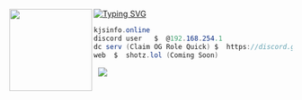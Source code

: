 [![Typing SVG](https://readme-typing-svg.herokuapp.com?font=Fira+Code&pause=1000&color=DC27F7&width=435&lines=WMA+%7C+shotz.lol+on+top;Peak+My+Website+https%3A%2F%2Fkjsinfo.online)](https://git.io/typing-svg)
<img align="left" src="https://images.guns.lol/VeZex.gif" width="147"/> 

```csharp
kjsinfo.online
discord user   $  @192.168.254.1
dc serv (Claim OG Role Quick) $  https://discord.gg/74HVz9sqGy 
web  $  shotz.lol (Coming Soon)
```
&zwnj; 
&zwnj;
![](https://lanyard.cnrad.dev/api/1415042756409299155?idleMessage=check%20shotz.lol%20out&showDisplayName=true&hideTag=true)
